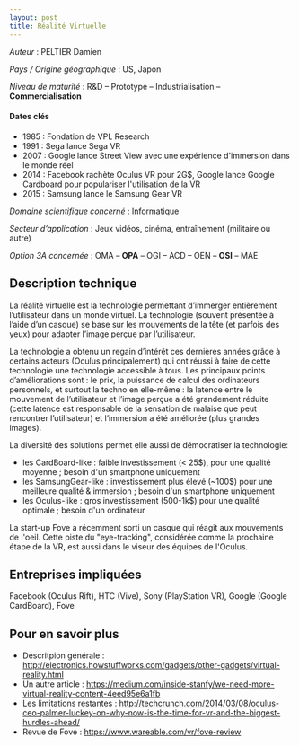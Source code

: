 ```yaml
---
layout: post
title: Réalité Virtuelle
---
```


_Auteur_ : PELTIER Damien

_Pays / Origine géographique_ : US, Japon


_Niveau de maturité_ : R&D – Prototype – Industrialisation – **Commercialisation**


#### Dates clés
+ 1985 : Fondation de VPL Research
+ 1991 : Sega lance Sega VR
+ 2007 : Google lance Street View avec une expérience d'immersion dans le monde réel
+ 2014 : Facebook rachète Oculus VR pour 2G$, Google lance Google Cardboard pour populariser l'utilisation de la VR
+ 2015 : Samsung lance le Samsung Gear VR


_Domaine scientifique concerné_ : Informatique


_Secteur d’application_ : Jeux vidéos, cinéma, entraînement (militaire ou autre)

_Option 3A concernée_ : OMA – **OPA** – OGI – ACD – OEN – **OSI** – MAE


## Description technique

La réalité virtuelle est la technologie permettant d’immerger entièrement l’utilisateur dans un monde virtuel. La technologie (souvent présentée à l’aide d’un casque) se base sur les mouvements de la tête (et parfois des yeux) pour adapter l’image perçue par l’utilisateur.

La technologie a obtenu un regain d’intérêt ces dernières années grâce à certains acteurs (Oculus principalement) qui ont réussi à faire de cette technologie une technologie accessible à tous. Les principaux points d’améliorations sont : le prix, la puissance de calcul des ordinateurs personnels, et surtout la techno en elle-même : la latence entre le mouvement de l’utilisateur et l’image perçue a été grandement réduite (cette latence est responsable de la sensation de malaise que peut rencontrer l’utilisateur) et l’immersion a été améliorée (plus grandes images).

La diversité des solutions permet elle aussi de démocratiser la technologie:

+ les CardBoard-like : faible investissement (< 25$), pour une qualité moyenne ; besoin d'un smartphone uniquement
+ les SamsungGear-like : investissement plus élevé (~100$) pour une meilleure qualité & immersion ; besoin d'un smartphone uniquement
+ les Oculus-like : gros investissement (500-1k$) pour une qualité optimale ; besoin d'un ordinateur

La start-up Fove a récemment sorti un casque qui réagit aux mouvements de l'oeil. Cette piste du "eye-tracking", considérée comme la prochaine étape de la VR, est aussi dans le viseur des équipes de l'Oculus.

## Entreprises impliquées

Facebook (Oculus Rift), HTC (Vive), Sony (PlayStation VR), Google (Google CardBoard), Fove

## Pour en savoir plus

+ Descritpion générale : <http://electronics.howstuffworks.com/gadgets/other-gadgets/virtual-reality.html>
+ Un autre article : <https://medium.com/inside-stanfy/we-need-more-virtual-reality-content-4eed95e6a1fb>
+ Les limitations restantes : <http://techcrunch.com/2014/03/08/oculus-ceo-palmer-luckey-on-why-now-is-the-time-for-vr-and-the-biggest-hurdles-ahead/>
+ Revue de Fove : <https://www.wareable.com/vr/fove-review>
